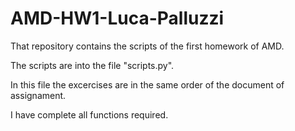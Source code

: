 # AMD-HW1-Luca-Palluzzi

That repository contains the scripts of the first homework of AMD.


The scripts are into the file "scripts.py".


In this file the excercises are in the same order of the document of assignament.


I have complete all functions required.

